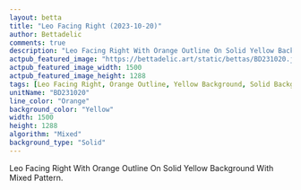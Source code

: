 ```yaml
---
layout: betta
title: "Leo Facing Right (2023-10-20)"
author: Bettadelic
comments: true
description: "Leo Facing Right With Orange Outline On Solid Yellow Background With Mixed Pattern."
actpub_featured_image: "https://bettadelic.art/static/bettas/BD231020.jpg"
actpub_featured_image_width: 1500
actpub_featured_image_height: 1288
tags: [Leo Facing Right, Orange Outline, Yellow Background, Solid Background Pattern, Mixed Pattern, October 2023]
unitName: "BD231020"
line_color: "Orange"
background_color: "Yellow"
width: 1500
height: 1288
algorithm: "Mixed"
background_type: "Solid"
---
```


Leo Facing Right With Orange Outline On Solid Yellow Background With Mixed Pattern.
